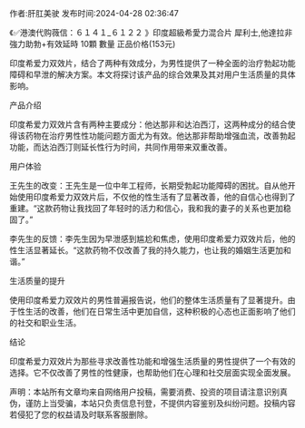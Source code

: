 <p>作者:肝肛美驶 发布时间:2024-04-28 02:36:47</p>
<p>《✅港澳代购薇信：６１４１_６１２２ 》印度超級希愛力混合片 犀利士,他達拉非 強力助勃+有效延時 10顆 數量 正品价格(153元) </p>
									<p>印度希爱力双效片，结合了两种有效成分，为男性提供了一种全面的治疗勃起功能障碍和早泄的解决方案。本文将探讨该产品的综合效果及其对用户生活质量的具体影响。</p><p></p><p>产品介绍</p><p></p><p>印度希爱力双效片含有两种主要成分：他达那非和达泊西汀，这两种成分的结合使得该药物在治疗男性性功能问题方面尤为有效。他达那非帮助增强血流，改善勃起功能，而达泊西汀则延长性行为时间，共同作用带来双重改善。</p><p></p><p>用户体验</p><p></p><p>王先生的改变：王先生是一位中年工程师，长期受勃起功能障碍的困扰。自从他开始使用印度希爱力双效片后，不仅他的性生活有了显著改善，他的自信心也得到了重建。“这款药物让我找回了年轻时的活力和信心，我和我的妻子的关系也更加稳固了。”</p><p></p><p>李先生的反馈：李先生因为早泄感到尴尬和焦虑，使用印度希爱力双效片后，他的性生活显著延长。“这款药物不仅改善了我的持久能力，也让我的婚姻生活更加和谐。”</p><p></p><p>生活质量的提升</p><p></p><p>使用印度希爱力双效片的男性普遍报告说，他们的整体生活质量有了显著提升。由于性生活的改善，他们在日常生活中更加自信，这种积极的心态也正面影响了他们的社交和职业生活。</p><p></p><p>结论</p><p></p><p>印度希爱力双效片为那些寻求改善性功能和增强生活质量的男性提供了一个有效的选择。它不仅改善了男性的性健康，也帮助他们在心理和社交层面实现全面发展。</p>				声明：本站所有文章均来自网络用户投稿，需要消费、投资的项目请注意识别真伪，谨防上当受骗，本站只负责信息刊登，不提供内容鉴别及纠纷问题。投稿内容若侵犯了您的权益请及时联系客服删除。				
